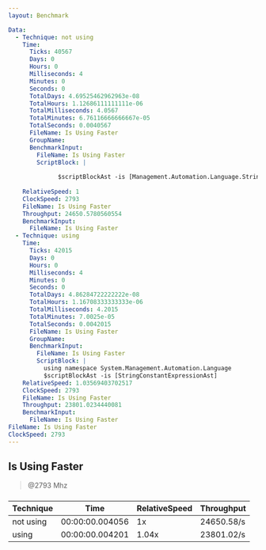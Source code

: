 ```yaml
---
layout: Benchmark

Data: 
  - Technique: not using
    Time: 
      Ticks: 40567
      Days: 0
      Hours: 0
      Milliseconds: 4
      Minutes: 0
      Seconds: 0
      TotalDays: 4.69525462962963e-08
      TotalHours: 1.12686111111111e-06
      TotalMilliseconds: 4.0567
      TotalMinutes: 6.76116666666667e-05
      TotalSeconds: 0.0040567
      FileName: Is Using Faster
      GroupName: 
      BenchmarkInput: 
        FileName: Is Using Faster
        ScriptBlock: |
          
              $scriptBlockAst -is [Management.Automation.Language.StringConstantExpressionAst]
          
    RelativeSpeed: 1
    ClockSpeed: 2793
    FileName: Is Using Faster
    Throughput: 24650.5780560554
    BenchmarkInput: 
      FileName: Is Using Faster
  - Technique: using
    Time: 
      Ticks: 42015
      Days: 0
      Hours: 0
      Milliseconds: 4
      Minutes: 0
      Seconds: 0
      TotalDays: 4.86284722222222e-08
      TotalHours: 1.16708333333333e-06
      TotalMilliseconds: 4.2015
      TotalMinutes: 7.0025e-05
      TotalSeconds: 0.0042015
      FileName: Is Using Faster
      GroupName: 
      BenchmarkInput: 
        FileName: Is Using Faster
        ScriptBlock: |
          using namespace System.Management.Automation.Language
          $scriptBlockAst -is [StringConstantExpressionAst]
    RelativeSpeed: 1.03569403702517
    ClockSpeed: 2793
    FileName: Is Using Faster
    Throughput: 23801.0234440081
    BenchmarkInput: 
      FileName: Is Using Faster
FileName: Is Using Faster
ClockSpeed: 2793
---
```

Is Using Faster
---------------
> @2793 Mhz


### 


|Technique|Time           |RelativeSpeed|Throughput|
|---------|---------------|-------------|----------|
|not using|00:00:00.004056|1x           |24650.58/s|
|using    |00:00:00.004201|1.04x        |23801.02/s|
